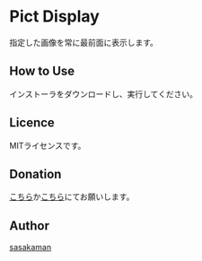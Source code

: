 # Pict Display
指定した画像を常に最前面に表示します。

## How to Use
インストーラをダウンロードし、実行してください。

## Licence
MITライセンスです。

## Donation
[こちら](https://store.steampowered.com/wishlist/profiles/76561198118875295/#sort=order)か[こちら](https://www.amazon.jp/hz/wishlist/ls/1CCUYA6P6H71Y?ref_=wl_share)にてお願いします。

## Author
[sasakaman](https://github.com/sasakamanman)